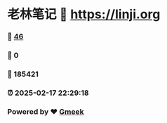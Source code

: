 # 老林笔记 :link: https://linji.org 
### :page_facing_up: [46](https://linji.org/tag.html) 
### :speech_balloon: 0 
### :hibiscus: 185421 
### :alarm_clock: 2025-02-17 22:29:18 
### Powered by :heart: [Gmeek](https://github.com/Meekdai/Gmeek)
